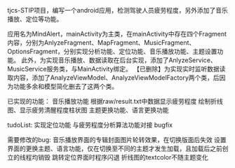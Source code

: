 tjcs-STIP项目，编写一个android应用，检测驾驶人员疲劳程度，另外添加了音乐播放、定位等功能。

应用名为MindAlert，mainActivity为主类，在mainActivity中存在四个Fragment内容，分别为AnlyzeFragment、MapFragment、MusicFragment、OptionsFragment，分别实现分析功能、定位功能、音乐播放功能、主题设置功能。
此外，为实现音乐播放、数据读取在后台实现，添加了AnlyzeService、MusicService服务类，与MainActivity绑定。
【已删除】为实现实时监听数据读取内容，添加了AnalyzeViewModel、AnalyzeViewModelFactory两个类，后因为功能多余和模型简化删去了这两个类。

已实现的功能：
音乐播放功能
根据raw/result.txt中数据显示疲劳程度
绘制折线图、显示疲劳清醒程度柱状图
主题更换功能、语言更换功能

tudoList:
实现定位功能
与疲劳程度分析算法功能对接
bugfix

需要修改的bug:
音乐播放界面的专辑封面图片轮转效果，在切换版面后失效
设置界面的更换主题、语言功能，仅在切换至不同的主题才发生加载，且加载后之前创立的线程均销毁
跳转定位界面时程序闪退
折线图的textcolor不随主题变化
